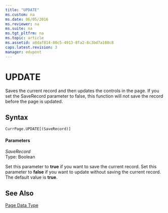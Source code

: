 ```yaml
---
title: "UPDATE"
ms.custom: na
ms.date: 06/05/2016
ms.reviewer: na
ms.suite: na
ms.tgt_pltfrm: na
ms.topic: article
ms.assetid: a8daf814-80c5-4913-8fa2-8c3bd7a108c8
caps.latest.revision: 3
manager: edupont
---
```

# UPDATE
Saves the current record and then updates the controls in the page. If you set the SaveRecord parameter to false, this function will not save the record before the page is updated.  
  
## Syntax  
  
```vb  
CurrPage.UPDATE[(SaveRecord)]  
```  
  
#### Parameters  
 *SaveRecord*  
 Type: Boolean  
  
 Set this parameter to **true** if you want to save the current record. Set this parameter to **false** if you want to update without saving the current record. The default value is **true**.  
  
## See Also  
 [Page Data Type](../dynamics-nav/Page-Data-Type.md)